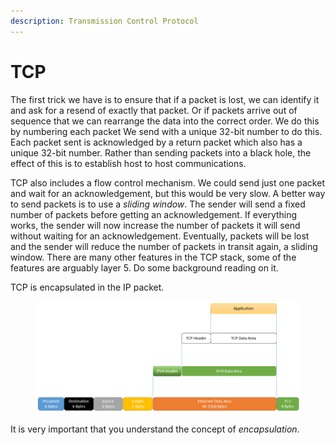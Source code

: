 ```yaml
---
description: Transmission Control Protocol
---
```


# TCP

The first trick we have is to ensure that if a packet is lost, we can identify it and ask for a resend of exactly that packet. Or if packets arrive out of sequence that we can rearrange the data into the correct order. We do this by numbering each packet We send with a unique 32-bit number to do this. Each packet sent is acknowledged by a return packet which also has a unique 32-bit number. Rather than sending packets into a black hole, the effect of this is to establish host to host communications.&#x20;

TCP also includes a flow control mechanism. We could send just one packet and wait for an acknowledgement, but this would be very slow. A better way to send packets is to use a _sliding window_. The sender will send a fixed number of packets before getting an acknowledgement. If everything works, the sender will now increase the number of packets it will send without waiting for an acknowledgement. Eventually, packets will be lost and the sender will reduce the number of packets in transit again, a sliding window. There are many other features in the TCP stack, some of the features are arguably layer 5. Do some background reading on it.

TCP is encapsulated in the IP packet.

<figure><img src="../.gitbook/assets/image.png" alt=""><figcaption></figcaption></figure>

It is very important that you understand the concept of _encapsulation_.
